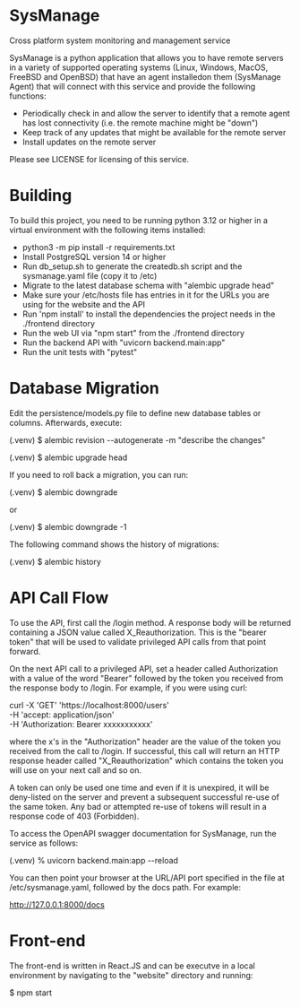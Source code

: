 # SysManage
Cross platform system monitoring and management service

SysManage is a python application that allows you to have remote servers
in a variety of supported operating systems (Linux, Windows, MacOS, FreeBSD and
OpenBSD) that have an agent installedon them (SysManage Agent) that will
connect with this service and provide the following functions:

- Periodically check in and allow the server to identify that a remote agent
has lost connectivity (i.e. the remote machine might be "down")
- Keep track of any updates that might be available for the remote server
- Install updates on the remote server

Please see LICENSE for licensing of this service.

# Building
To build this project, you need to be running python 3.12 or higher in a 
virtual environment with the following items installed:

- python3 -m pip install -r requirements.txt
- Install PostgreSQL version 14 or higher
- Run db_setup.sh to generate the createdb.sh script and the
sysmanage.yaml file (copy it to /etc)
- Migrate to the latest database schema with "alembic upgrade head"
- Make sure your /etc/hosts file has entries in it for the URLs you are
using for the website and the API
- Run 'npm install' to install the dependencies the project needs in the
./frontend directory
- Run the web UI via "npm start" from the ./frontend
directory
- Run the backend API with "uvicorn backend.main:app"
- Run the unit tests with "pytest"

# Database Migration
Edit the persistence/models.py file to define new database tables or
columns.  Afterwards, execute:

(.venv) $ alembic revision --autogenerate -m "describe the changes"

(.venv) $ alembic upgrade head

If you need to roll back a migration, you can run:

(.venv) $ alembic downgrade <revision>

or

(.venv) $ alembic downgrade -1

The following command shows the history of migrations:

(.venv) $ alembic history

# API Call Flow

To use the API, first call the /login method.  A response body will be
returned containing a JSON value called X_Reauthorization.  This is the
"bearer token" that will be used to validate privileged API calls from that
point forward.

On the next API call to a privileged API, set a header called
Authorization with a value of the word "Bearer" followed by the token
you received from the response body to /login.  For example, if you
were using curl:

curl -X 'GET' 'https://localhost:8000/users' \
  -H 'accept: application/json' \
  -H 'Authorization: Bearer xxxxxxxxxxx'

where the x's in the "Authorization" header are the value of the token
you received from the call to /login.  If successful, this call will return
an HTTP response header called "X_Reauthorization" which contains the token
you will use on your next call and so on.

A token can only be used one time and even if it is unexpired, it will be
deny-listed on the server and prevent a subsequent successful re-use of the
same token.  Any bad or attempted re-use of tokens will result in a response
code of 403 (Forbidden).

To access the OpenAPI swagger documentation for SysManage, run the service
as follows:

(.venv) % uvicorn backend.main:app --reload

You can then point your browser at the URL/API port specified in the file at
/etc/sysmanage.yaml, followed by the docs path.  For example:

http://127.0.0.1:8000/docs

# Front-end

The front-end is written in React.JS and can be executve in a local
environment by navigating to the "website" directory and running:

$ npm start
